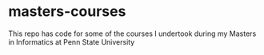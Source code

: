 # masters-courses

This repo has code for some of the courses I undertook during my Masters in Informatics at Penn State University
